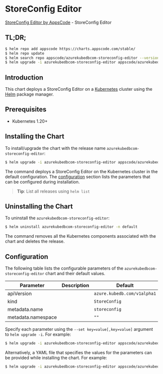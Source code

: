 # StoreConfig Editor

[StoreConfig Editor by AppsCode](https://appscode.com) - StoreConfig Editor

## TL;DR;

```bash
$ helm repo add appscode https://charts.appscode.com/stable/
$ helm repo update
$ helm search repo appscode/azurekubedbcom-storeconfig-editor --version=v0.19.0
$ helm upgrade -i azurekubedbcom-storeconfig-editor appscode/azurekubedbcom-storeconfig-editor -n default --create-namespace --version=v0.19.0
```

## Introduction

This chart deploys a StoreConfig Editor on a [Kubernetes](http://kubernetes.io) cluster using the [Helm](https://helm.sh) package manager.

## Prerequisites

- Kubernetes 1.20+

## Installing the Chart

To install/upgrade the chart with the release name `azurekubedbcom-storeconfig-editor`:

```bash
$ helm upgrade -i azurekubedbcom-storeconfig-editor appscode/azurekubedbcom-storeconfig-editor -n default --create-namespace --version=v0.19.0
```

The command deploys a StoreConfig Editor on the Kubernetes cluster in the default configuration. The [configuration](#configuration) section lists the parameters that can be configured during installation.

> **Tip**: List all releases using `helm list`

## Uninstalling the Chart

To uninstall the `azurekubedbcom-storeconfig-editor`:

```bash
$ helm uninstall azurekubedbcom-storeconfig-editor -n default
```

The command removes all the Kubernetes components associated with the chart and deletes the release.

## Configuration

The following table lists the configurable parameters of the `azurekubedbcom-storeconfig-editor` chart and their default values.

|     Parameter      | Description |                Default                 |
|--------------------|-------------|----------------------------------------|
| apiVersion         |             | <code>azure.kubedb.com/v1alpha1</code> |
| kind               |             | <code>StoreConfig</code>               |
| metadata.name      |             | <code>storeconfig</code>               |
| metadata.namespace |             | <code>""</code>                        |


Specify each parameter using the `--set key=value[,key=value]` argument to `helm upgrade -i`. For example:

```bash
$ helm upgrade -i azurekubedbcom-storeconfig-editor appscode/azurekubedbcom-storeconfig-editor -n default --create-namespace --version=v0.19.0 --set apiVersion=azure.kubedb.com/v1alpha1
```

Alternatively, a YAML file that specifies the values for the parameters can be provided while
installing the chart. For example:

```bash
$ helm upgrade -i azurekubedbcom-storeconfig-editor appscode/azurekubedbcom-storeconfig-editor -n default --create-namespace --version=v0.19.0 --values values.yaml
```
